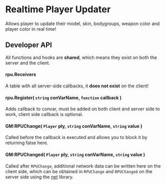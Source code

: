 # Realtime Player Updater
Allows player to update their model, skin, bodygroups, weapon color and player color in real time!

## Developer API
All functions and hooks are **shared**, which means they exist on both the server and the client.

#### rpu.Receivers
A table with all server-side callbacks, it **does not exist** on the client!

#### rpu.Register( `string` conVarName, `function` callback )
Adds callback to convar, must be added on both client and server side to work, client side callback is optional.

#### GM:RPUChange( `Player` ply, `string` conVarName, `string` value )
Called before the callback is executed and allows you to block it by returning false here.

#### GM:RPUChanged( `Player` ply, `string` conVarName, `string` value )
Called after `RPUChange`, additional network data can be written here on the client side, which can be obtained in `RPUChange` and `RPUChanged` on the server side using the [net](https://wiki.facepunch.com/gmod/net) library.
